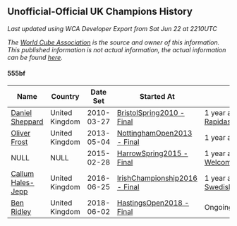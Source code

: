 ## Unofficial-Official UK Champions History

*Last updated using WCA Developer Export from Sat Jun 22 at 2210UTC*

*The [World Cube Association](https://www.worldcubeassociation.org) is the source and owner of this information. This published information is not actual information, the actual information can be found [here](https://www.worldcubeassociation.org/results).*

#### 555bf

|Name|Country|Date Set|Started At|Ended At|Days Held|  
|--|--|--|--|--|--|  
|[Daniel Sheppard](https://www.worldcubeassociation.org/persons/2009SHEP01)|United Kingdom|2010-03-27|[BristolSpring2010 - Final](https://www.worldcubeassociation.org/competitions/BristolSpring2010/results/all#e555bf_f)|1 year after [RapidashOpen2012](https://www.worldcubeassociation.org/competitions/RapidashOpen2012/results/all#e555bf_f)|1114|  
|[Oliver Frost](https://www.worldcubeassociation.org/persons/2012FROS01)|United Kingdom|2013-05-04|[NottinghamOpen2013 - Final](https://www.worldcubeassociation.org/competitions/NottinghamOpen2013/results/all#e555bf_f)|1 year after [BallerupOpen2013](https://www.worldcubeassociation.org/competitions/BallerupOpen2013/results/all#e555bf_f)|512|  
|NULL|NULL|2015-02-28|[HarrowSpring2015 - Final](https://www.worldcubeassociation.org/competitions/HarrowSpring2015/results/all#e555bf_f)|1 year after [WelcomeBackToGuildford2015](https://www.worldcubeassociation.org/competitions/WelcomeBackToGuildford2015/results/all#e555bf_f)|408|  
|[Callum Hales-Jepp](https://www.worldcubeassociation.org/persons/2012HALE01)|United Kingdom|2016-06-25|[IrishChampionship2016 - Final](https://www.worldcubeassociation.org/competitions/IrishChampionship2016/results/all#e555bf_f)|1 year after [SwedishChampionship2017](https://www.worldcubeassociation.org/competitions/SwedishChampionship2017/results/all#e555bf_f)|701|  
|[Ben Ridley](https://www.worldcubeassociation.org/persons/2016RIDL01)|United Kingdom|2018-06-02|[HastingsOpen2018 - Final](https://www.worldcubeassociation.org/competitions/HastingsOpen2018/results/all#e555bf_f)|Ongoing|385|  
